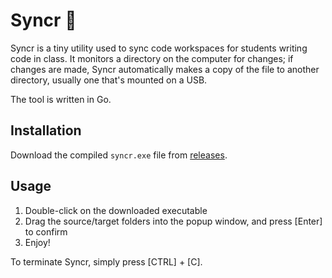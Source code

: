 # Syncr 🔄

Syncr is a tiny utility used to sync code workspaces for students writing code in class. It monitors a directory on the computer for changes; if changes are made, Syncr automatically makes a copy of the file to another directory, usually one that's mounted on a USB.

The tool is written in Go. 

## Installation

Download the compiled `syncr.exe` file from [releases](https://github.com/itsmingjie/syncr/releases).

## Usage

1. Double-click on the downloaded executable
1. Drag the source/target folders into the popup window, and press [Enter] to confirm
1. Enjoy!

To terminate Syncr, simply press [CTRL] + [C].

